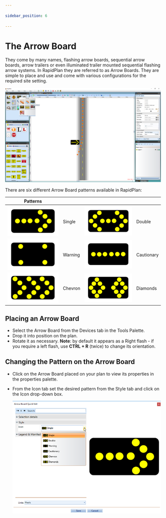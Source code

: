 ```yaml
---

sidebar_position: 6

---
```

# The Arrow Board

They come by many names, flashing arrow boards, sequential arrow boards, arrow trailers or even illuminated trailer mounted sequential flashing arrow systems. In RapidPlan they are referred to as Arrow Boards. They are simple to place and use and come with various configurations for the required site setting.

![An_Arrow_Board_at_the_End_of_a_Transitional_Taper](./assets/An_Arrow_Board_at_the_End_of_a_Transitional_Taper.png)

There are six different Arrow Board patterns available in RapidPlan:

|Patterns                                     |           |                                             |           |
|---------------------------------------------|-----------|---------------------------------------------|-----------|
|![Single_table](./assets/Single_table.png)    | Single    |![Double_table](./assets/Double_table.png)    | Double    |
|![Warning_table](./assets/Warning_table.png)   | Warning   |![Cautionary_table](./assets/Cautionary_table.png)| Cautionary|
|![Chevron_table](./assets/Chevron_table.png)   | Chevron   |![Diamonds_table](./assets/Diamonds_table.png)  | Diamonds  |

## Placing an Arrow Board

- Select the Arrow Board from the Devices tab in the Tools Palette.
- Drop it into position on the plan.
- Rotate it as necessary. **Note**: by default it appears as a Right flash - if you require a left flash, use
**CTRL + R** (twice) to change its orientation.

## Changing the Pattern on the Arrow Board

- Click on the Arrow Board placed on your plan to view its properties in the properties palette.
- From the Icon tab set the desired pattern from the Style tab and click on the Icon drop-down box.

    ![Changing_the_Arrow_Board_Pattern](./assets/Changing_the_Arrow_Board_Pattern.png)
